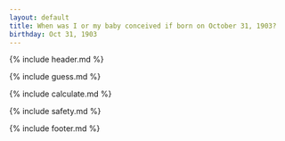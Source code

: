 ```yaml
---
layout: default
title: When was I or my baby conceived if born on October 31, 1903?
birthday: Oct 31, 1903
---
```


{% include header.md %}

{% include guess.md %}

{% include calculate.md %}

{% include safety.md %}

{% include footer.md %}




